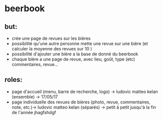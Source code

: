# beerbook

## but:

* crée une page de revues sur les bières
* possibilité qu'une autre personne mette une revue sur une bière (et calculer la moyenne des revues sur 10 )
* possibilité d'ajouter une bière a la base de donné du beerbook
* chaque bière a une page de revue, avec lieu, goût, type (etc) commentaires, revue...

## roles:

* page d'accueil (menu, barre de recherche, logo) -> ludovic matteo kelan (ensemble) -> 17/05/17
* page individuelle des revues de bières (photo, revue, commentaires, note, etc.)-> ludovic matteo kelan (séparés) -> petit à petit jusqu'à la fin de l'année
jhagfshdgf